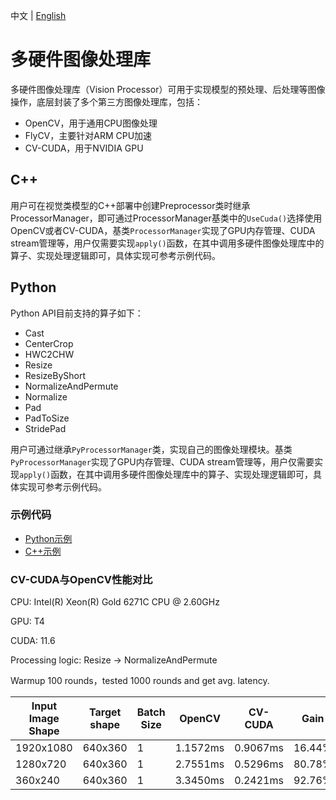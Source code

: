 中文 | [English](README.md)
# 多硬件图像处理库

多硬件图像处理库（Vision Processor）可用于实现模型的预处理、后处理等图像操作，底层封装了多个第三方图像处理库，包括：
- OpenCV，用于通用CPU图像处理
- FlyCV，主要针对ARM CPU加速
- CV-CUDA，用于NVIDIA GPU

## C++

用户可在视觉类模型的C++部署中创建Preprocessor类时继承ProcessorManager，即可通过ProcessorManager基类中的`UseCuda()`选择使用OpenCV或者CV-CUDA，基类`ProcessorManager`实现了GPU内存管理、CUDA stream管理等，用户仅需要实现`apply()`函数，在其中调用多硬件图像处理库中的算子、实现处理逻辑即可，具体实现可参考示例代码。

## Python

Python API目前支持的算子如下：

- Cast
- CenterCrop
- HWC2CHW
- Resize
- ResizeByShort
- NormalizeAndPermute
- Normalize
- Pad
- PadToSize
- StridePad


用户可通过继承`PyProcessorManager`类，实现自己的图像处理模块。基类`PyProcessorManager`实现了GPU内存管理、CUDA stream管理等，用户仅需要实现`apply()`函数，在其中调用多硬件图像处理库中的算子、实现处理逻辑即可，具体实现可参考示例代码。

### 示例代码

- [Python示例](python)
- [C++示例](cpp)

### CV-CUDA与OpenCV性能对比

CPU: Intel(R) Xeon(R) Gold 6271C CPU @ 2.60GHz

GPU: T4

CUDA: 11.6

Processing logic: Resize -> NormalizeAndPermute

Warmup 100 rounds，tested 1000 rounds and get avg. latency.

| Input Image Shape | Target shape | Batch Size | OpenCV | CV-CUDA | Gain |
| ----------- | -- | ---------- | ------- | ------ | ------ |
| 1920x1080   | 640x360 | 1 | 1.1572ms | 0.9067ms | 16.44% |
| 1280x720    | 640x360 | 1 | 2.7551ms | 0.5296ms | 80.78% |
| 360x240     | 640x360 | 1 | 3.3450ms | 0.2421ms | 92.76% |
